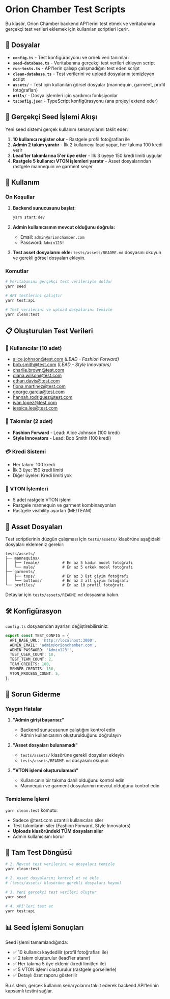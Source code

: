 # Orion Chamber Test Scripts

Bu klasör, Orion Chamber backend API'lerini test etmek ve veritabanına gerçekçi test verileri eklemek için kullanılan scriptleri içerir.

## 📁 Dosyalar

- **`config.ts`** - Test konfigürasyonu ve örnek veri tanımları
- **`seed-database.ts`** - Veritabanına gerçekçi test verileri ekleyen script
- **`run-tests.ts`** - API'lerin çalışıp çalışmadığını test eden script
- **`clean-database.ts`** - Test verilerini ve upload dosyalarını temizleyen script
- **`assets/`** - Test için kullanılan görsel dosyalar (mannequin, garment, profil fotoğrafları)
- **`utils/`** - Dosya işlemleri için yardımcı fonksiyonlar
- **`tsconfig.json`** - TypeScript konfigürasyonu (ana projeyi extend eder)

## 🎯 Gerçekçi Seed İşlemi Akışı

Yeni seed sistemi gerçek kullanım senaryolarını taklit eder:

1. **10 kullanıcı register olur** - Rastgele profil fotoğrafları ile
2. **Admin 2 takım yaratır** - İlk 2 kullanıcıyı lead yapar, her takıma 100 kredi verir
3. **Lead'ler takımlarına 5'er üye ekler** - İlk 3 üyeye 150 kredi limiti uygular
4. **Rastgele 5 kullanıcı VTON işlemleri yaratır** - Asset dosyalarından rastgele mannequin ve garment seçer

## 🚀 Kullanım

### Ön Koşullar

1. **Backend sunucusunu başlat:**

   ```bash
   yarn start:dev
   ```

2. **Admin kullanıcısının mevcut olduğunu doğrula:**
   - Email: `admin@orionchamber.com`
   - Password: `Admin123!`

3. **Test asset dosyalarını ekle:**
   `tests/assets/README.md` dosyasını okuyun ve gerekli görsel dosyaları ekleyin.

### Komutlar

```bash
# Veritabanını gerçekçi test verileriyle doldur
yarn seed

# API testlerini çalıştır
yarn test:api

# Test verilerini ve upload dosyalarını temizle
yarn clean:test
```

## 📋 Oluşturulan Test Verileri

### 👥 Kullanıcılar (10 adet)

- alice.johnson@test.com _(LEAD - Fashion Forward)_
- bob.smith@test.com _(LEAD - Style Innovators)_
- charlie.brown@test.com
- diana.wilson@test.com
- ethan.davis@test.com
- fiona.martinez@test.com
- george.garcia@test.com
- hannah.rodriguez@test.com
- ivan.lopez@test.com
- jessica.lee@test.com

### 🏢 Takımlar (2 adet)

- **Fashion Forward** - Lead: Alice Johnson (100 kredi)
- **Style Innovators** - Lead: Bob Smith (100 kredi)

### 💳 Kredi Sistemi

- Her takım: 100 kredi
- İlk 3 üye: 150 kredi limiti
- Diğer üyeler: Kredi limiti yok

### 🎨 VTON İşlemleri

- 5 adet rastgele VTON işlemi
- Rastgele mannequin ve garment kombinasyonları
- Rastgele visibility ayarları (ME/TEAM)

## 📁 Asset Dosyaları

Test scriptlerinin düzgün çalışması için `tests/assets/` klasörüne aşağıdaki dosyaları eklemeniz gerekir:

```
tests/assets/
├── mannequins/
│   ├── female/          # En az 5 kadın model fotoğrafı
│   └── male/            # En az 5 erkek model fotoğrafı
├── garments/
│   ├── tops/            # En az 3 üst giyim fotoğrafı
│   └── bottoms/         # En az 3 alt giyim fotoğrafı
└── profiles/            # En az 10 profil fotoğrafı
```

Detaylar için `tests/assets/README.md` dosyasına bakın.

## 🛠️ Konfigürasyon

`config.ts` dosyasından ayarları değiştirebilirsiniz:

```typescript
export const TEST_CONFIG = {
  API_BASE_URL: 'http://localhost:3000',
  ADMIN_EMAIL: 'admin@orionchamber.com',
  ADMIN_PASSWORD: 'Admin123!',
  TEST_USER_COUNT: 10,
  TEST_TEAM_COUNT: 2,
  TEAM_CREDITS: 100,
  MEMBER_CREDITS: 150,
  VTON_PROCESS_COUNT: 5,
};
```

## 🔧 Sorun Giderme

### Yaygın Hatalar

1. **"Admin girişi başarısız"**
   - Backend sunucusunun çalıştığını kontrol edin
   - Admin kullanıcısının oluşturulduğunu doğrulayın

2. **"Asset dosyaları bulunamadı"**
   - `tests/assets/` klasörüne gerekli dosyaları ekleyin
   - `tests/assets/README.md` dosyasını okuyun

3. **"VTON işlemi oluşturulamadı"**
   - Kullanıcının bir takıma dahil olduğunu kontrol edin
   - Mannequin ve garment dosyalarının mevcut olduğunu kontrol edin

### Temizleme İşlemi

`yarn clean:test` komutu:

- Sadece @test.com uzantılı kullanıcıları siler
- Test takımlarını siler (Fashion Forward, Style Innovators)
- **Uploads klasöründeki TÜM dosyaları siler**
- Admin kullanıcısını korur

## 🔄 Tam Test Döngüsü

```bash
# 1. Mevcut test verilerini ve dosyaları temizle
yarn clean:test

# 2. Asset dosyalarını kontrol et ve ekle
# (tests/assets/ klasörüne gerekli dosyaları koyun)

# 3. Yeni gerçekçi test verileri oluştur
yarn seed

# 4. API'leri test et
yarn test:api
```

## 📊 Seed İşlemi Sonuçları

Seed işlemi tamamlandığında:

- ✅ 10 kullanıcı kaydedilir (profil fotoğrafları ile)
- ✅ 2 takım oluşturulur (lead'ler atanır)
- ✅ Her takıma 5 üye eklenir (kredi limitleri ile)
- ✅ 5 VTON işlemi oluşturulur (rastgele görsellerle)
- ✅ Detaylı özet raporu gösterilir

Bu sistem, gerçek kullanım senaryolarını taklit ederek backend API'lerinin kapsamlı testini sağlar.

